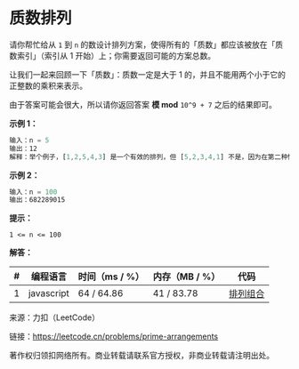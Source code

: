 # 质数排列

请你帮忙给从 `1` 到 `n` 的数设计排列方案，使得所有的「质数」都应该被放在「质数索引」（索引从 1 开始）上；你需要返回可能的方案总数。

让我们一起来回顾一下「质数」：质数一定是大于 1 的，并且不能用两个小于它的正整数的乘积来表示。

由于答案可能会很大，所以请你返回答案 **模 mod** `10^9 + 7` 之后的结果即可。

**示例 1：**

``` javascript
输入：n = 5
输出：12
解释：举个例子，[1,2,5,4,3] 是一个有效的排列，但 [5,2,3,4,1] 不是，因为在第二种情况里质数 5 被错误地放在索引为 1 的位置上。
```

**示例 2：**

``` javascript
输入：n = 100
输出：682289015
```

**提示：**

`1 <= n <= 100`

**解答：**

**#**|**编程语言**|**时间（ms / %）**|**内存（MB / %）**|**代码**
--|--|--|--|--
1|javascript|64 / 64.86|41 / 83.78|[排列组合](./javascript/ac_v1.js)

来源：力扣（LeetCode）

链接：https://leetcode.cn/problems/prime-arrangements

著作权归领扣网络所有。商业转载请联系官方授权，非商业转载请注明出处。
